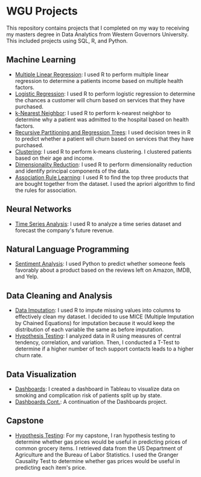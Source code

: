 # WGU Projects
This repository contains projects that I completed on my way to receiving my masters degree in Data Analytics from Western Governors University. This included projects using SQL, R, and Python.

## Machine Learning
- [Multiple Linear Regression](https://github.com/lrosemeyer/WGU_Projects/tree/main/D208/Multiple%20Linear%20Regression): I used R to perform multiple linear regression to determine a patients income based on multiple health factors.
- [Logistic Regression](https://github.com/lrosemeyer/WGU_Projects/tree/main/D208/Logistic%20Regression): I used R to perform logistic regression  to determine the chances a customer will churn based on services that they have purchased.
- [k-Nearest Neighbor](https://github.com/lrosemeyer/WGU_Projects/tree/main/D209/KNN): I used R to perform k-nearest neighbor to determine why a patient was admitted to the hospital based on health factors.
- [Recursive Partitioning and Regression Trees](https://github.com/lrosemeyer/WGU_Projects/tree/main/D209/RPART): I used decision trees in R to predict whether a patient will churn based on services that they have purchased.
- [Clustering](https://github.com/lrosemeyer/WGU_Projects/tree/main/D212/k-Means%20Clustering): I used R to perform k-means clustering. I clustered patients based on their age and income.
- [Dimensionality Reduction](https://github.com/lrosemeyer/WGU_Projects/tree/main/D212/PCA): I used R to perform dimensionality reduction and identify principal components of the data.
- [Association Rule Learning](https://github.com/lrosemeyer/WGU_Projects/tree/main/D212/Association%20Rule%20Learning): I used R to find the top three products that are bought together from the dataset. I used the apriori algorithm to find the rules for association.

## Neural Networks
- [Time Series Analysis](https://github.com/lrosemeyer/WGU_Projects/tree/main/D213/Time%20Series%20Analysis): I used R to analyze a time series dataset and forecast the company's future revenue.

## Natural Language Programming
- [Sentiment Analysis](https://github.com/lrosemeyer/WGU_Projects/tree/main/D213/Natural%20Language%20Processing): I used Python to predict whether someone feels favorably about a product based on the reviews left on Amazon, IMDB, and Yelp.

## Data Cleaning and Analysis
- [Data Imputation](https://github.com/lrosemeyer/WGU_Projects/tree/main/D206): I used R to impute missing values into columns to effectively clean my dataset. I decided to use MICE (Multiple Imputation by Chained Equations) for imputation because it would keep the distribution of each variable the same as before imputation.
- [Hypothesis Testing](https://github.com/lrosemeyer/WGU_Projects/tree/main/D207): I analyzed data in R using measures of central tendency, correlation, and variation. Then, I conducted a T-Test to determine if a higher number of tech support contacts leads to a higher churn rate.

## Data Visualization
- [Dashboards](https://github.com/lrosemeyer/WGU_Projects/tree/main/D210): I created a dashboard in Tableau to visualize data on smoking and complication risk of patients split up by state.
- [Dashboards Cont.](https://github.com/lrosemeyer/WGU_Projects/tree/main/D211): A continuation of the Dashboards project.

## Capstone
- [Hypothesis Testing](https://github.com/lrosemeyer/WGU_Projects/tree/main/D214): For my capstone, I ran hypothesis testing to determine whether gas prices would be useful in predicting prices of common grocery items. I retrieved data from the US Department of Agriculture and the Bureau of Labor Statistics. I used the Granger Causality Test to determine whether gas prices would be useful in predicting each item's price.
